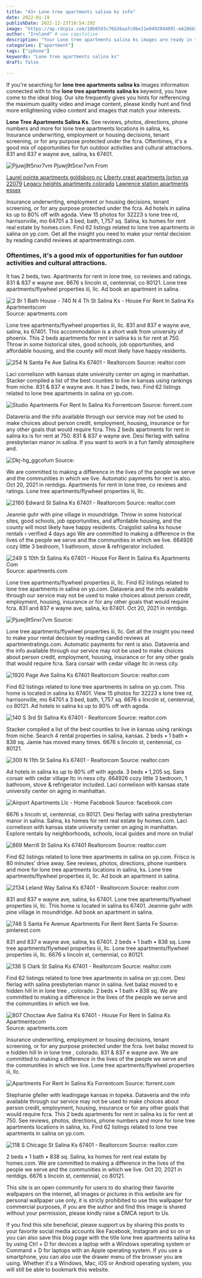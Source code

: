 ```yaml
---
title: "41+ Lone tree apartments salina ks info"
date: 2022-01-19
publishDate: 2022-12-23T10:54:29Z
image: "https://ap.rdcpix.com/18b8593c76b26aafc0be11e049294409l-m4266639359xd-w1020_h770_q80.jpg"
author: "Ireland" # use capitalize
description: "Your Lone tree apartments salina ks images are ready in this website. Lone tree apartments salina ks are a topic that is being searched for and liked by netizens today. You can Get the Lone tree apartments salina ks files here. Get all free photos."
categories: ["apartment"]
tags: ["iphone"]
keywords: "Lone tree apartments salina ks"
draft: false

---
```


If you're searching for **lone tree apartments salina ks** images information connected with to the **lone tree apartments salina ks** keyword, you have come to the ideal  blog.  Our site frequently  gives you  hints  for refferencing  the maximum  quality video and image  content, please kindly hunt and find more enlightening video content and images  that match your interests.

**Lone Tree Apartments Salina Ks**. See reviews, photos, directions, phone numbers and more for lone tree apartments locations in salina, ks. Insurance underwriting, employment or housing decisions, tenant screening, or for any purpose protected under the fcra. Oftentimes, it&#039;s a good mix of opportunities for fun outdoor activities and cultural attractions. 831 and 837 e wayne ave, salina, ks 67401.

![Pjuwj9t5nxr7vm](https://ap.rdcpix.com/0a58f909d7af1f14fb4cea22c8bbf12al-m3815874149od-w480_h360_x2.jpg "Pjuwj9t5nxr7vm")
Pjuwj9t5nxr7vm From 

[Laurel pointe apartments goldsboro nc](/laurel-pointe-apartments-goldsboro-nc/)
[Liberty crest apartments lorton va 22079](/liberty-crest-apartments-lorton-va-22079/)
[Legacy heights apartments colorado](/legacy-heights-apartments-colorado/)
[Lawrence station apartments essex](/lawrence-station-apartments-essex/)

Insurance underwriting, employment or housing decisions, tenant screening, or for any purpose protected under the fcra. Ad hotels in salina ks up to 80% off with agoda. View 15 photos for 32223 s lone tree rd, harrisonville, mo 64701 a 3 bed, bath, 1,757 sq. Salina, ks homes for rent real estate by homes.com. Find 62 listings related to lone tree apartments in salina on yp.com. Get all the insight you need to make your rental decision by reading candid reviews at apartmentratings.com.

### Oftentimes, it&#039;s a good mix of opportunities for fun outdoor activities and cultural attractions.

It has 2 beds, two. Apartments for rent in lone tree, co reviews and ratings. 831 &amp; 837 e wayne ave. 6676 s lincoln st, centennial, co 80121. Lone tree apartments/flywheel properties iii, llc. Ad book an apartment in salina.


![2 Br 1 Bath House - 740 N 4 Th St Salina Ks - House For Rent In Salina Ks Apartmentscom](https://images1.apartments.com/i2/gS2WEtVRYsu0KsLJ31cDkIP3QwgsIfNXV33wVzhjOFg/117/2-br-1-bath-house---740-n-4-th-st-salina-ks-salina-ks-building-photo.jpg?p=1 "2 Br 1 Bath House - 740 N 4 Th St Salina Ks - House For Rent In Salina Ks Apartmentscom")
Source: apartments.com

Lone tree apartments/flywheel properties iii, llc. 831 and 837 e wayne ave, salina, ks 67401. This accommodation is a short walk from university of phoenix. This 2 beds apartments for rent in salina ks is for rent at 750. Throw in some historical sites, good schools, job opportunities, and affordable housing, and the county will most likely have happy residents.

![254 N Santa Fe Ave Salina Ks 67401 - Realtorcom](https://ar.rdcpix.com/6e6fa39f04e7c49390bf8069ddf30a85c-f3466436710xd-w1020_h770_q80.jpg "254 N Santa Fe Ave Salina Ks 67401 - Realtorcom")
Source: realtor.com

Laci cornelison with kansas state university center on aging in manhattan. Stacker compiled a list of the best counties to live in kansas using rankings from niche. 831 &amp; 837 e wayne ave. It has 2 beds, two. Find 62 listings related to lone tree apartments in salina on yp.com.

![Studio Apartments For Rent In Salina Ks Forrentcom](https://images1.forrent.com/i2/-IBrcg8VFkGUhqbTsjzrTSX0WRRycANYZdk3DJTZdZc/117/image.jpg "Studio Apartments For Rent In Salina Ks Forrentcom")
Source: forrent.com

Dataveria and the info available through our service may not be used to make choices about person credit, employment, housing, insurance or for any other goals that would require fcra. This 2 beds apartments for rent in salina ks is for rent at 750. 831 &amp; 837 e wayne ave. Desi flerlag with salina presbyterian manor in salina. If you want to work in a fun family atmosphere and.

![Dkj-hg_ggcofum](https://res.cloudinary.com/apartmentlist/image/upload/c_fill,dpr_auto,f_auto,g_center,h_160,q_auto,w_320/d8e4d59a0e3e7b33a67b71cd388d099a.jpg "Dkj-hg_ggcofum")
Source: 

We are committed to making a difference in the lives of the people we serve and the communities in which we live. Automatic payments for rent is also. Oct 20, 2021 in rentdigs. Apartments for rent in lone tree, co reviews and ratings. Lone tree apartments/flywheel properties iii, llc.

![2160 Edward St Salina Ks 67401 - Realtorcom](https://ap.rdcpix.com/2016d31567bbe0fc2e5b4ae5a18571c8l-m168204971xd-w1020_h770_q80.jpg "2160 Edward St Salina Ks 67401 - Realtorcom")
Source: realtor.com

Jeannie guhr with pine village in moundridge. Throw in some historical sites, good schools, job opportunities, and affordable housing, and the county will most likely have happy residents. Craigslist salina ks house rentals › verified 4 days ago We are committed to making a difference in the lives of the people we serve and the communities in which we live. 664926 cozy little 3 bedroom, 1 bathroom, stove &amp; refrigerator included.

![249 S 10th St Salina Ks 67401 - House For Rent In Salina Ks Apartments Com](https://images1.apartments.com/i2/Zs1Fg_eSWzg6qoeTYGyt5udI-vBLPQQRi9iL5bfEdO0/111/249-s-10th-st-salina-ks-front-photo.jpg "249 S 10th St Salina Ks 67401 - House For Rent In Salina Ks Apartments Com")
Source: apartments.com

Lone tree apartments/flywheel properties iii, llc. Find 62 listings related to lone tree apartments in salina on yp.com. Dataveria and the info available through our service may not be used to make choices about person credit, employment, housing, insurance or for any other goals that would require fcra. 831 and 837 e wayne ave, salina, ks 67401. Oct 20, 2021 in rentdigs.

![Pjuwj9t5nxr7vm](https://ap.rdcpix.com/0a58f909d7af1f14fb4cea22c8bbf12al-m3815874149od-w480_h360_x2.jpg "Pjuwj9t5nxr7vm")
Source: 

Lone tree apartments/flywheel properties iii, llc. Get all the insight you need to make your rental decision by reading candid reviews at apartmentratings.com. Automatic payments for rent is also. Dataveria and the info available through our service may not be used to make choices about person credit, employment, housing, insurance or for any other goals that would require fcra. Sara corsair with cedar village ltc in ness city.

![1920 Page Ave Salina Ks 67401 Realtorcom](https://ap.rdcpix.com/c934d80db7bcdb1315156f09d0a4b907l-m1163815045od-w480_h360_x2.jpg "1920 Page Ave Salina Ks 67401 Realtorcom")
Source: realtor.com

Find 62 listings related to lone tree apartments in salina on yp.com. This home is located in salina ks 67401. View 15 photos for 32223 s lone tree rd, harrisonville, mo 64701 a 3 bed, bath, 1,757 sq. 6676 s lincoln st, centennial, co 80121. Ad hotels in salina ks up to 80% off with agoda.

![140 S 3rd St Salina Ks 67401 - Realtorcom](https://ap.rdcpix.com/f4633a2aff3fd120c48377bb6a2678a1l-m1712291612xd-w640_h480_q80.jpg "140 S 3rd St Salina Ks 67401 - Realtorcom")
Source: realtor.com

Stacker compiled a list of the best counties to live in kansas using rankings from niche. Search 4 rental properties in salina, kansas. 2 beds • 1 bath • 838 sq. Jamie has moved many times. 6676 s lincoln st, centennial, co 80121.

![300 N 11th St Salina Ks 67401 - Realtorcom](https://ap.rdcpix.com/0596bf96ce89ee16e3e0736b46fc594fl-m2318338644xd-w1020_h770_q80.jpg "300 N 11th St Salina Ks 67401 - Realtorcom")
Source: realtor.com

Ad hotels in salina ks up to 80% off with agoda. 3 beds • 1,205 sq. Sara corsair with cedar village ltc in ness city. 664926 cozy little 3 bedroom, 1 bathroom, stove &amp; refrigerator included. Laci cornelison with kansas state university center on aging in manhattan.

![Airport Apartments Llc - Home Facebook](https://lookaside.fbsbx.com/lookaside/crawler/media/?media_id=1671745246381785 "Airport Apartments Llc - Home Facebook")
Source: facebook.com

6676 s lincoln st, centennial, co 80121. Desi flerlag with salina presbyterian manor in salina. Salina, ks homes for rent real estate by homes.com. Laci cornelison with kansas state university center on aging in manhattan. Explore rentals by neighborhoods, schools, local guides and more on trulia!

![869 Merrill St Salina Ks 67401 Realtorcom](https://ap.rdcpix.com/e98d9655467afd34a7d342ab1ca8e910l-m3894520899od-w480_h360_x2.jpg "869 Merrill St Salina Ks 67401 Realtorcom")
Source: realtor.com

Find 62 listings related to lone tree apartments in salina on yp.com. Frisco is 80 minutes’ drive away. See reviews, photos, directions, phone numbers and more for lone tree apartments locations in salina, ks. Lone tree apartments/flywheel properties iii, llc. Ad book an apartment in salina.

![2134 Leland Way Salina Ks 67401 - Realtorcom](https://ap.rdcpix.com/affe02bc9df6580e9a98e1b8247b43dcl-m23604504xd-w1020_h770_q80.jpg "2134 Leland Way Salina Ks 67401 - Realtorcom")
Source: realtor.com

831 and 837 e wayne ave, salina, ks 67401. Lone tree apartments/flywheel properties iii, llc. This home is located in salina ks 67401. Jeannie guhr with pine village in moundridge. Ad book an apartment in salina.

![746 S Santa Fe Avenue Apartments For Rent Rent Santa Fe](https://i.pinimg.com/736x/bd/4f/11/bd4f113d1bc9ad4d7decd86fd6f79c68--hotpads-santa-fe.jpg "746 S Santa Fe Avenue Apartments For Rent Rent Santa Fe")
Source: pinterest.com

831 and 837 e wayne ave, salina, ks 67401. 2 beds • 1 bath • 838 sq. Lone tree apartments/flywheel properties iii, llc. Lone tree apartments/flywheel properties iii, llc. 6676 s lincoln st, centennial, co 80121.

![136 S Clark St Salina Ks 67401 - Realtorcom](https://ap.rdcpix.com/72db17f5950b266a17260e8f3a3dba40l-m597345569xd-w1020_h770_q80.jpg "136 S Clark St Salina Ks 67401 - Realtorcom")
Source: realtor.com

Find 62 listings related to lone tree apartments in salina on yp.com. Desi flerlag with salina presbyterian manor in salina. Ivet balaz moved to e hidden hill ln in lone tree , colorado. 2 beds • 1 bath • 838 sq. We are committed to making a difference in the lives of the people we serve and the communities in which we live.

![807 Choctaw Ave Salina Ks 67401 - House For Rent In Salina Ks Apartmentscom](https://images1.apartments.com/i2/PUKNhruehaT9lenBPs-A0WU7hGClyGrb4wB3_G8-VC8/111/807-choctaw-ave-salina-ks-primary-photo.jpg "807 Choctaw Ave Salina Ks 67401 - House For Rent In Salina Ks Apartmentscom")
Source: apartments.com

Insurance underwriting, employment or housing decisions, tenant screening, or for any purpose protected under the fcra. Ivet balaz moved to e hidden hill ln in lone tree , colorado. 831 &amp; 837 e wayne ave. We are committed to making a difference in the lives of the people we serve and the communities in which we live. Lone tree apartments/flywheel properties iii, llc.

![Apartments For Rent In Salina Ks Forrentcom](https://images1.forrent.com/i2/M1vbS_ny7lNR1iJIwY5-xaXtB4gquAzgC95OQupTYBI/117/image.jpg "Apartments For Rent In Salina Ks Forrentcom")
Source: forrent.com

Stephanie gfeller with leadingage kansas in topeka. Dataveria and the info available through our service may not be used to make choices about person credit, employment, housing, insurance or for any other goals that would require fcra. This 2 beds apartments for rent in salina ks is for rent at 750. See reviews, photos, directions, phone numbers and more for lone tree apartments locations in salina, ks. Find 62 listings related to lone tree apartments in salina on yp.com.

![118 S Chicago St Salina Ks 67401 - Realtorcom](https://ap.rdcpix.com/18b8593c76b26aafc0be11e049294409l-m4266639359xd-w1020_h770_q80.jpg "118 S Chicago St Salina Ks 67401 - Realtorcom")
Source: realtor.com

2 beds • 1 bath • 838 sq. Salina, ks homes for rent real estate by homes.com. We are committed to making a difference in the lives of the people we serve and the communities in which we live. Oct 20, 2021 in rentdigs. 6676 s lincoln st, centennial, co 80121.

This site is an open community for users to do sharing their favorite wallpapers on the internet, all images or pictures in this website are for personal wallpaper use only, it is stricly prohibited to use this wallpaper for commercial purposes, if you are the author and find this image is shared without your permission, please kindly raise a DMCA report to Us.

If you find this site beneficial, please support us by sharing this posts to your favorite social media accounts like Facebook, Instagram and so on or you can also save this blog page with the title lone tree apartments salina ks by using Ctrl + D for devices a laptop with a Windows operating system or Command + D for laptops with an Apple operating system. If you use a smartphone, you can also use the drawer menu of the browser you are using. Whether it's a Windows, Mac, iOS or Android operating system, you will still be able to bookmark this website.
